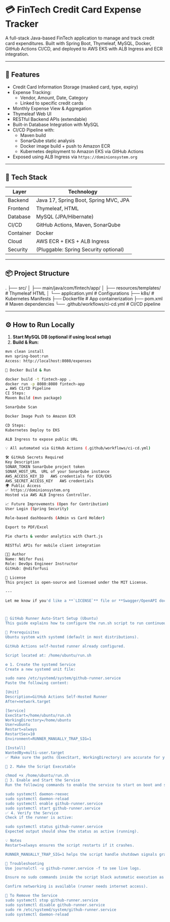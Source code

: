 # 💳 FinTech Credit Card Expense Tracker

A full-stack Java-based FinTech application to manage and track credit card expenditures. Built with Spring Boot, Thymeleaf, MySQL, Docker, GitHub Actions CI/CD, and deployed to AWS EKS with ALB Ingress and ECR integration.

---

## 🌟 Features

- Credit Card Information Storage (masked card, type, expiry)
- Expense Tracking:
  - Vendor, Amount, Date, Category
  - Linked to specific credit cards
- Monthly Expense View & Aggregation
- Thymeleaf Web UI
- RESTful Backend APIs (extendable)
- Built-in Database Integration with MySQL
- CI/CD Pipeline with:
  - Maven build
  - SonarQube static analysis
  - Docker image build + push to Amazon ECR
  - Kubernetes deployment to Amazon EKS via GitHub Actions
- Exposed using ALB Ingress via `https://dominionsystem.org`

---

## 🚀 Tech Stack

| Layer      | Technology                             |
|------------|-----------------------------------------|
| Backend    | Java 17, Spring Boot, Spring MVC, JPA   |
| Frontend   | Thymeleaf, HTML                         |
| Database   | MySQL (JPA/Hibernate)                   |
| CI/CD      | GitHub Actions, Maven, SonarQube        |
| Container  | Docker                                  |
| Cloud      | AWS ECR + EKS + ALB Ingress             |
| Security   | (Pluggable: Spring Security optional)   |

---

## 📦 Project Structure

. ├── src/ │ ├── main/java/com/fintech/app/ │ ├── resources/templates/ # Thymeleaf HTML │ └── application.yml # Configurations ├── k8s/ # Kubernetes Manifests ├── Dockerfile # App containerization ├── pom.xml # Maven dependencies └── .github/workflows/ci-cd.yml # CI/CD pipeline

---

## ⚙️ How to Run Locally

1. **Start MySQL DB (optional if using local setup)**
2. **Build & Run:**
```bash
mvn clean install
mvn spring-boot:run
Access: http://localhost:8080/expenses

🐳 Docker Build & Run

docker build -t fintech-app .
docker run -p 8080:8080 fintech-app
☁️ AWS CI/CD Pipeline
CI Steps:
Maven Build (mvn package)

SonarQube Scan

Docker Image Push to Amazon ECR

CD Steps:
Kubernetes Deploy to EKS

ALB Ingress to expose public URL

💡 All automated via GitHub Actions (.github/workflows/ci-cd.yml)

🛠 GitHub Secrets Required
Key	Description
SONAR_TOKEN	SonarQube project token
SONAR_HOST_URL	URL of your SonarQube instance
AWS_ACCESS_KEY_ID	AWS credentials for ECR/EKS
AWS_SECRET_ACCESS_KEY	AWS credentials
🌍 Public Access
✅ https://dominionsystem.org
Hosted via AWS ALB Ingress Controller.

📈 Future Improvements (Open for Contribution)
User Login (Spring Security)

Role-based dashboards (Admin vs Card Holder)

Export to PDF/Excel

Pie charts & vendor analytics with Chart.js

RESTful APIs for mobile client integration

👨‍💻 Author
Name: Ndifor Fusi
Role: DevOps Engineer Instructor
GitHub: @ndiforfusi

📄 License
This project is open-source and licensed under the MIT License.

---

Let me know if you'd like a **`LICENSE`** file or **Swagger/OpenAPI docs** section added next! 📜🔥



🏃 GitHub Runner Auto-Start Setup (Ubuntu)
This guide explains how to configure the run.sh script to run continuously and automatically after reboot using systemd.

📁 Prerequisites
Ubuntu system with systemd (default in most distributions).

GitHub Actions self-hosted runner already configured.

Script located at: /home/ubuntu/run.sh

⚙️ 1. Create the systemd Service
Create a new systemd unit file:

sudo nano /etc/systemd/system/github-runner.service
Paste the following content:

[Unit]
Description=GitHub Actions Self-Hosted Runner
After=network.target

[Service]
ExecStart=/home/ubuntu/run.sh
WorkingDirectory=/home/ubuntu
User=ubuntu
Restart=always
RestartSec=10
Environment=RUNNER_MANUALLY_TRAP_SIG=1

[Install]
WantedBy=multi-user.target
✅ Make sure the paths (ExecStart, WorkingDirectory) are accurate for your environment.

🔐 2. Make the Script Executable

chmod +x /home/ubuntu/run.sh
🔄 3. Enable and Start the Service
Run the following commands to enable the service to start on boot and start it now:

sudo systemctl daemon-reexec
sudo systemctl daemon-reload
sudo systemctl enable github-runner.service
sudo systemctl start github-runner.service
✅ 4. Verify the Service
Check if the runner is active:

sudo systemctl status github-runner.service
Expected output should show the status as active (running).

💡 Notes
Restart=always ensures the script restarts if it crashes.

RUNNER_MANUALLY_TRAP_SIG=1 helps the script handle shutdown signals gracefully.

📌 Troubleshooting
Use journalctl -u github-runner.service -f to see live logs.

Ensure no sudo commands inside the script block automatic execution as ubuntu user.

Confirm networking is available (runner needs internet access).

🧹 To Remove the Service
sudo systemctl stop github-runner.service
sudo systemctl disable github-runner.service
sudo rm /etc/systemd/system/github-runner.service
sudo systemctl daemon-reload


















